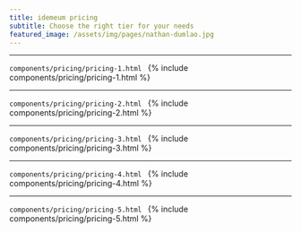 ```yaml
---
title: idemeum pricing
subtitle: Choose the right tier for your needs
featured_image: /assets/img/pages/nathan-dumlao.jpg
---
```


---
```components/pricing/pricing-1.html ```
{% include components/pricing/pricing-1.html %}

---
```components/pricing/pricing-2.html ```
{% include components/pricing/pricing-2.html %}

---
```components/pricing/pricing-3.html ```
{% include components/pricing/pricing-3.html %}

---
```components/pricing/pricing-4.html ```
{% include components/pricing/pricing-4.html %}

---
```components/pricing/pricing-5.html ```
{% include components/pricing/pricing-5.html %}
